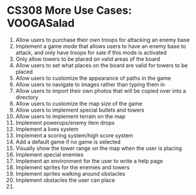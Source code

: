 CS308 More Use Cases: VOOGASalad
===================

1. Allow users to purchase their own troops for attacking an enemy base
2. Implement a game mode that allows users to have an enemy base to attack, and only have troops for sale if this mode is activated
3. Only allow towers to be placed on valid areas of the board
4. Allow users to set what places on the board are valid for towers to be placed
5. Allow users to customize the appearance of paths in the game
6. Allow users to navigate to images rather than typing them in
7. Allow users to import their own photos that will be copied over into a directory
8. Allow users to customize the map size of the game
9. Allow users to implement special bullets and towers
10. Allow users to implement terrain on the map
11. Implement powerups/enemy item drops
12. Implement a lives system 
13. Implement a scoring system/high score system
14. Add a default game if no game is selected
15. Visually show the tower range on the map when the user is placing
16. Implement special enemies
17. Implement an environment for the user to write a help page
18. Implement sprites for the enemies and towers
19. Implement sprites walking around obstacles
20. Implement obstacles the user can place
21. 
